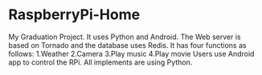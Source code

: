 # RaspberryPi-Home
My Graduation Project.
It uses Python and Android. The Web server is based on Tornado and the database uses Redis.
It has four functions as follows:
  1.Weather
  2.Camera
  3.Play music
  4.Play movie
Users use Android app to control the RPi. All implements are using Python.
